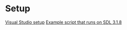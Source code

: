 # Setup

[Visual Studio setup](https://thenumb.at/cpp-course/sdl2/01/vsSetup.html)
[Example script that runs on SDL 3.1.8](https://github.com/sp-droid/sp-droid/blob/main/Projects/C%2B%2B/4sdl3/1test/example.cpp)

